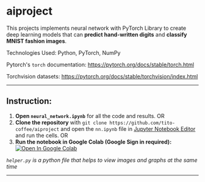 # aiproject
This projects implements neural network with PyTorch Library to create deep learning models that can **predict hand-written digits** and **classify MNIST fashion images**.

Technologies Used: Python, PyTorch, NumPy

Pytorch's `torch` documentation: https://pytorch.org/docs/stable/torch.html

Torchvision datasets: https://pytorch.org/docs/stable/torchvision/index.html 

---

## **Instruction:** 

1. **Open `neural_network.ipynb`** for all the code and results. OR
2. **Clone the repository** with `git clone https://github.com/tito-coffee/aiproject` and open the `nn.ipynb` file in [Jupyter Notebook Editor](https://jupyter.org/install) and run the cells. OR
3. **Run the notebook in Google Colab (Google Sign in required):** [![Open In Google Colab](https://colab.research.google.com/assets/colab-badge.svg)](https://colab.research.google.com/drive/1U6SJgKbr-OqX9_fQSYJKV_SeYHExJb4a)

*`helper.py` is a python file that helps to view images and graphs at the same time*

---

